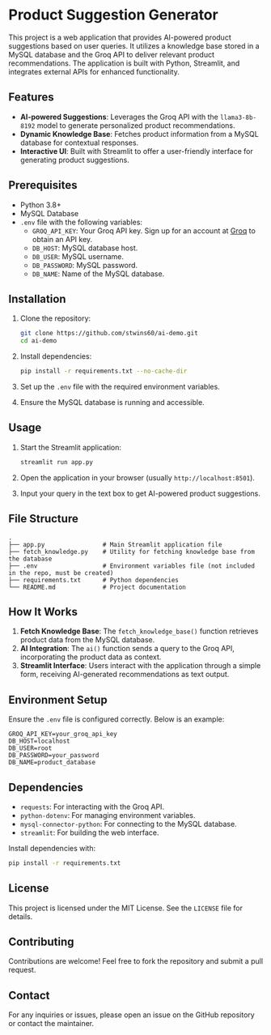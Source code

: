 # Product Suggestion Generator

This project is a web application that provides AI-powered product suggestions based on user queries. It utilizes a knowledge base stored in a MySQL database and the Groq API to deliver relevant product recommendations. The application is built with Python, Streamlit, and integrates external APIs for enhanced functionality.

## Features

- **AI-powered Suggestions**: Leverages the Groq API with the `llama3-8b-8192` model to generate personalized product recommendations.
- **Dynamic Knowledge Base**: Fetches product information from a MySQL database for contextual responses.
- **Interactive UI**: Built with Streamlit to offer a user-friendly interface for generating product suggestions.

## Prerequisites

- Python 3.8+
- MySQL Database
- `.env` file with the following variables:
  - `GROQ_API_KEY`: Your Groq API key. Sign up for an account at [Groq](https://groq.com/) to obtain an API key.
  - `DB_HOST`: MySQL database host.
  - `DB_USER`: MySQL username.
  - `DB_PASSWORD`: MySQL password.
  - `DB_NAME`: Name of the MySQL database.

## Installation

1. Clone the repository:
   ```bash
   git clone https://github.com/stwins60/ai-demo.git
   cd ai-demo
   ```

2. Install dependencies:
   ```bash
   pip install -r requirements.txt --no-cache-dir
   ```

3. Set up the `.env` file with the required environment variables.

4. Ensure the MySQL database is running and accessible.

## Usage

1. Start the Streamlit application:
   ```bash
   streamlit run app.py
   ```

2. Open the application in your browser (usually `http://localhost:8501`).

3. Input your query in the text box to get AI-powered product suggestions.

## File Structure

```
.
├── app.py                # Main Streamlit application file
├── fetch_knowledge.py    # Utility for fetching knowledge base from the database
├── .env                  # Environment variables file (not included in the repo, must be created)
├── requirements.txt      # Python dependencies
└── README.md             # Project documentation
```

## How It Works

1. **Fetch Knowledge Base**: The `fetch_knowledge_base()` function retrieves product data from the MySQL database.
2. **AI Integration**: The `ai()` function sends a query to the Groq API, incorporating the product data as context.
3. **Streamlit Interface**: Users interact with the application through a simple form, receiving AI-generated recommendations as text output.

## Environment Setup

Ensure the `.env` file is configured correctly. Below is an example:

```
GROQ_API_KEY=your_groq_api_key
DB_HOST=localhost
DB_USER=root
DB_PASSWORD=your_password
DB_NAME=product_database
```

## Dependencies

- `requests`: For interacting with the Groq API.
- `python-dotenv`: For managing environment variables.
- `mysql-connector-python`: For connecting to the MySQL database.
- `streamlit`: For building the web interface.

Install dependencies with:
```bash
pip install -r requirements.txt
```

## License

This project is licensed under the MIT License. See the `LICENSE` file for details.

## Contributing

Contributions are welcome! Feel free to fork the repository and submit a pull request.

## Contact

For any inquiries or issues, please open an issue on the GitHub repository or contact the maintainer.
